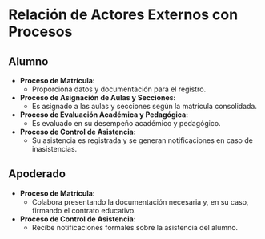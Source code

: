 # Relación de Actores Externos con Procesos

## Alumno
- **Proceso de Matrícula:**  
  - Proporciona datos y documentación para el registro.
- **Proceso de Asignación de Aulas y Secciones:**  
  - Es asignado a las aulas y secciones según la matrícula consolidada.
- **Proceso de Evaluación Académica y Pedagógica:**  
  - Es evaluado en su desempeño académico y pedagógico.
- **Proceso de Control de Asistencia:**  
  - Su asistencia es registrada y se generan notificaciones en caso de inasistencias.

## Apoderado
- **Proceso de Matrícula:**  
  - Colabora presentando la documentación necesaria y, en su caso, firmando el contrato educativo.
- **Proceso de Control de Asistencia:**  
  - Recibe notificaciones formales sobre la asistencia del alumno.